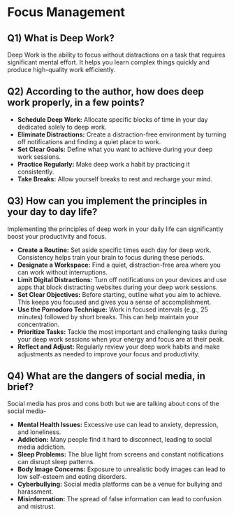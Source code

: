 # Focus Management

## Q1) What is Deep Work?
Deep Work is the ability to focus without distractions on a task that requires significant mental effort. 
It helps you learn complex things quickly and produce high-quality work efficiently.

## Q2) According to the author, how does deep work properly, in a few points?
* **Schedule Deep Work:** Allocate specific blocks of time in your day dedicated solely to deep work.
* **Eliminate Distractions:** Create a distraction-free environment by turning off notifications and finding a quiet place to work.
* **Set Clear Goals:** Define what you want to achieve during your deep work sessions.
* **Practice Regularly:** Make deep work a habit by practicing it consistently.
* **Take Breaks:** Allow yourself breaks to rest and recharge your mind.

## Q3) How can you implement the principles in your day to day life?
Implementing the principles of deep work in your daily life can significantly boost your productivity and focus.

* **Create a Routine:** Set aside specific times each day for deep work. Consistency helps train your brain to focus during these periods.
* **Designate a Workspace:** Find a quiet, distraction-free area where you can work without interruptions.
* **Limit Digital Distractions:** Turn off notifications on your devices and use apps that block distracting websites during your deep work sessions.
* **Set Clear Objectives:** Before starting, outline what you aim to achieve. This keeps you focused and gives you a sense of accomplishment.
* **Use the Pomodoro Technique:** Work in focused intervals (e.g., 25 minutes) followed by short breaks. This can help maintain your concentration.
* **Prioritize Tasks:** Tackle the most important and challenging tasks during your deep work sessions when your energy and focus are at their peak.
* **Reflect and Adjust:** Regularly review your deep work habits and make adjustments as needed to improve your focus and productivity.
  
## Q4) What are the dangers of social media, in brief?
Social media has pros and cons both but we are talking about cons of the social media-

* **Mental Health Issues:** Excessive use can lead to anxiety, depression, and loneliness.
* **Addiction:** Many people find it hard to disconnect, leading to social media addiction.
* **Sleep Problems:** The blue light from screens and constant notifications can disrupt sleep patterns.
* **Body Image Concerns:** Exposure to unrealistic body images can lead to low self-esteem and eating disorders.
* **Cyberbullying:** Social media platforms can be a venue for bullying and harassment.
* **Misinformation:** The spread of false information can lead to confusion and mistrust.

